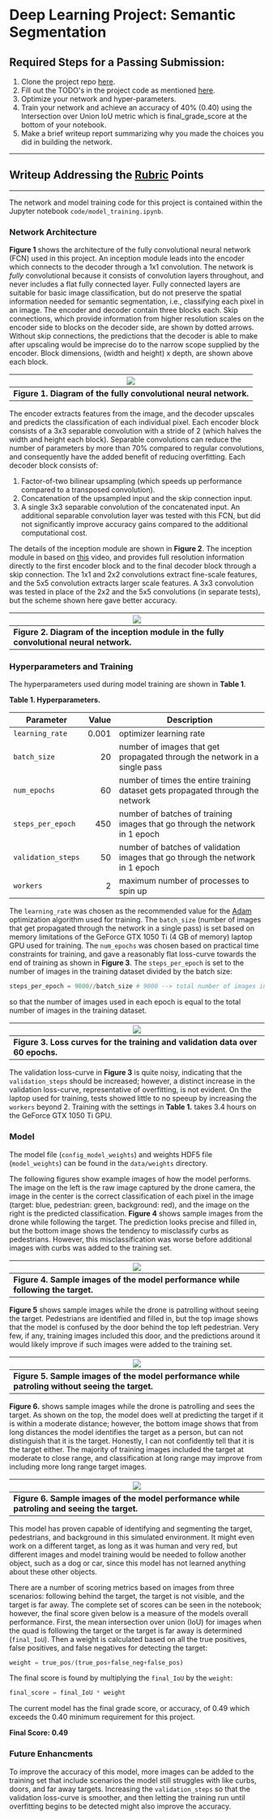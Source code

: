 # Deep Learning Project: Semantic Segmentation 


## Required Steps for a Passing Submission:
1. Clone the project repo [here](https://github.com/udacity/RoboND-DeepLearning-Project.git).
2. Fill out the TODO's in the project code as mentioned [here](https://classroom.udacity.com/nanodegrees/nd209/parts/c199593e-1e9a-4830-8e29-2c86f70f489e/modules/cac27683-d5f4-40b4-82ce-d708de8f5373/lessons/197a058e-44f6-47df-8229-0ce633e0a2d0/concepts/b0044631-d356-4ff4-9fd9-4102c28a2efa?contentVersion=1.0.0&contentLocale=en-us). 
3. Optimize your network and hyper-parameters. 
4. Train your network and achieve an accuracy of 40% (0.40) using the Intersection over Union IoU metric which is final_grade_score at the bottom of your notebook. 
5. Make a brief writeup report summarizing why you made the choices you did in building the network.

---

## Writeup Addressing the [Rubric](https://review.udacity.com/#!/rubrics/1155/view) Points

---

The network and model training code for this project is contained within the Jupyter notebook `code/model_training.ipynb`.


### Network Architecture

**Figure 1** shows the architecture of the fully convolutional neural network (FCN) used in this project. An inception module leads into the encoder which connects to the decoder through a 1x1 convolution.  The network is *fully* convolutional because it consists of convolution layers throughout, and never includes a flat fully connected layer.  Fully connected layers are suitable for basic image classification, but do not preserve the spatial information needed for semantic segmentation, i.e., classifying each pixel in an image. The encoder and decoder contain three blocks each.  Skip connections, which provide information from higher resolution scales on the encoder side to blocks on the decoder side, are shown by dotted arrows.  Without skip connections, the predictions that the decoder is able to make after upscaling would be imprecise do to the narrow scope supplied by the encoder.  Block dimensions, (width and height) x depth, are shown above each block.

| ![](images/FCN_diagram.png)                                                            |
|----------------------------------------------------------------------------------------|
| **Figure 1.  Diagram of the fully convolutional neural network.**|

The encoder extracts features from the image, and the decoder upscales and predicts the classification of each individual pixel.  Each encoder block consists of a 3x3 separable convolution with a stride of 2 (which halves the width and height each block).  Separable convolutions can reduce the number of parameters by more than 70% compared to regular convolutions, and consequently have the added benefit of reducing overfitting.  Each decoder block consists of:
1. Factor-of-two bilinear upsampling (which speeds up performance compared to a transposed convolution).
2. Concatenation of the upsampled input and the skip connection input.
3. A single 3x3 separable convolution of the concatenated input.  An additional separable convolution layer was tested with this FCN, but did not significantly improve accuracy gains compared to the additional computational cost.

The details of the inception module are shown in **Figure 2**.  The inception module in based on [this](https://youtu.be/SlTm03bEOxA) video, and provides full resolution information directly to the first encoder block and to the final decoder block through a skip connection.  The 1x1 and 2x2 convolutions extract fine-scale features, and the 5x5 convolution extracts larger scale features.  A 3x3 convolution was tested in place of the 2x2 and the 5x5 convolutions (in separate tests), but the scheme shown here gave better accuracy. 

| ![](images/inception_diagram.png)                                                      |
|----------------------------------------------------------------------------------------|
| **Figure 2.  Diagram of the inception module in the fully convolutional neural network.**|


### Hyperparameters and Training

The hyperparameters used during model training are shown in **Table 1**.

**Table 1. Hyperparameters.**

|  Parameter        | Value | Description
|-------------------|------:|-------------
| `learning_rate`   | 0.001 | optimizer learning rate
| `batch_size`      | 20    | number of images that get propagated through the network in a single pass
| `num_epochs`      | 60    | number of times the entire training dataset gets propagated through the network
| `steps_per_epoch` | 450   | number of batches of training images that go through the network in 1 epoch
| `validation_steps`| 50    | number of batches of validation images that go through the network in 1 epoch
| `workers`         | 2     | maximum number of processes to spin up

The `learning_rate` was chosen as the recommended value for the [Adam](https://machinelearningmastery.com/adam-optimization-algorithm-for-deep-learning/) optimization algorithm used for training.  The `batch_size` (number of images that get propagated through the network in a single pass) is set based on memory limitations of the GeForce GTX 1050 Ti (4 GB of memory) laptop GPU used for training.  The `num_epochs` was chosen based on practical time constraints for training, and gave a reasonably flat loss-curve towards the end of training as shown in **Figure 3**.  The `steps_per_epoch` is set to the number of images in the training dataset divided by the batch size:
```python
steps_per_epoch = 9000//batch_size # 9000 --> total number of images in training dataset
```
so that the number of images used in each epoch is equal to the total number of images in the training dataset.

| ![](images/loss.png)                                                                   |
|----------------------------------------------------------------------------------------|
| **Figure 3.  Loss curves for the training and validation data over 60 epochs.**|

The validation loss-curve in **Figure 3** is quite noisy, indicating that the `validation_steps` should be increased; however, a distinct increase in the validation loss-curve, representative of overfitting, is not evident. On the laptop used for training, tests showed little to no speeup by increasing the `workers` beyond 2.  Training with the settings in **Table 1.** takes 3.4 hours on the GeForce GTX 1050 Ti GPU.


### Model

The model file (`config_model_weights`) and weights HDF5 file (`model_weights`) can be found in the `data/weights` directory.

The following figures show example images of how the model performs.  The image on the left is the raw image captured by the drone camera, the image in the center is the correct classification of each pixel in the image (target: blue, pedestrian: green, background: red), and the image on the right is the predicted classification.  **Figure 4** shows sample images from the drone while following the target.  The prediction looks precise and filled in, but the bottom image shows the tendency to misclassify curbs as pedestrians.  However, this misclassification was worse before additional images with curbs was added to the training set.

| ![](images/following_target.png)                                                       |
|----------------------------------------------------------------------------------------|
| **Figure 4.  Sample images of the model performance while following the target.**|

**Figure 5** shows sample images while the drone is patrolling without seeing the target.  Pedestrians are identified and filled in, but the top image shows that the model is confused by the door behind the top left pedestrian.  Very few, if any, training images included this door, and the predictions around it would likely improve if such images were added to the training set. 

| ![](images/patrol_without_target.png)                                                  |
|----------------------------------------------------------------------------------------|
| **Figure 5.  Sample images of the model performance while patroling without seeing the target.**|

**Figure 6.** shows sample images while the drone is patrolling and sees the target.  As shown on the top, the model does well at predicting the target if it is within a moderate distance; however, the bottom image shows that from long distances the model identifies the target as a person, but can not distinguish that it is the target.  Honestly, I can not confidently tell that it is the target either.  The majority of training images included the target at moderate to close range, and classification at long range may improve from including more long range target images.

| ![](images/patrol_with_target.png)                                                     |
|----------------------------------------------------------------------------------------|
| **Figure 6.  Sample images of the model performance while patroling and seeing the target.**|

This model has proven capable of identifying and segmenting the target, pedestrians, and background in this simulated environment.  It might even work on a different target, as long as it was human and very red, but different images and model training would be needed to follow another object, such as a dog or car, since this model has not learned anything about these other objects.

There are a number of scoring metrics based on images from three scenarios: following behind the target, the target is not visible, and the target is far away.  The complete set of scores can be seen in the notebook; however, the final score given below is a measure of the models overall performance.  First, the mean intersection over union (IoU) for images when the quad is following the target or the target is far away is determined (`final_IoU`).  Then a weight is calculated based on all the true positives, false positives, and false negatives for detecting the target:
```python
weight = true_pos/(true_pos+false_neg+false_pos)
```
The final score is found by multiplying the `final_IoU` by the `weight`:
```python
final_score = final_IoU * weight
```
The current model has the final grade score, or accuracy, of 0.49 which exceeds the 0.40 minimum requirement for this project.

**Final Score: 0.49**


### Future Enhancments

To improve the accuracy of this model, more images can be added to the training set that include scenarios the model still struggles with like curbs, doors, and far away targets.  Increasing the `validation_steps` so that the validation loss-curve is smoother, and then letting the training run until overfitting begins to be detected might also improve the accuracy.

